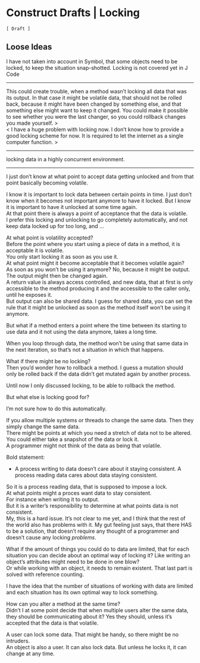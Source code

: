 ﻿Construct Drafts | Locking
==========================

`[ Draft ]`

## Loose Ideas

I have not taken into account in Symbol, that some objects need to be locked, to keep the situation snap-shotted. Locking is not covered yet in J Code

-----

This could create trouble, when a method wasn’t locking all data that was its output. In that case it might be volatile data, that should not be rolled back, because it might have been changed by something else, and that something else might want to keep it changed. You could make it possible to see whether you were the last changer, so you could rollback changes you made yourself. >  
< I have a huge problem with locking now. I don’t know how to provide a good locking scheme for now. It is required to let the internet as a single computer function. >

-----

locking data in a highly concurrent environment.

-----

I just don’t know at what point to accept data getting unlocked and from that point basically becoming volatile.

I know it is important to lock data between certain points in time. I just don’t know when it becomes not important anymore to have it locked. But I know it is important to have it unlocked at some time again.  
At that point there is always a point of acceptance that the data is volatile.  
I prefer this locking and unlocking to go completely automatically, and not keep data locked up for too long, and ...

At what point is volatility accepted?   
Before the point where you start using a piece of data in a method, it is acceptable it is volatile.   
You only start locking it as soon as you use it.   
At what point might it become acceptable that it becomes volatile again?   
As soon as you won’t be using it anymore? No, because it might be output.   
The output might then be changed again.   
A return value is always access controlled, and new data, that at first is only accessible to the method producing it and the accessible to the caller only, until he exposes it.  
But output can also be shared data. I guess for shared data, you can set the rule that it might be unlocked as soon as the method itself won’t be using it anymore.

But what if a method enters a point where the time between its starting to use data and it not using the data anymore, takes a long time.

When you loop through data, the method won’t be using that same data in the next iteration, so that’s not a situation in which that happens.

What if there might be no locking?  
Then you’d wonder how to rollback a method. I guess a mutation should only be rolled back if the data didn’t get mutated again by another process.

Until now I only discussed locking, to be able to rollback the method.

But what else is locking good for?

I’m not sure how to do this automatically.

If you allow multiple systems or threads to change the same data. Then they simply change the same data.  
There might be points at which you need a stretch of data not to be altered.
You could either take a snapshot of the data or lock it.  
A programmer might not think of the data as being that volatile.

Bold statement:  

- A process writing to data doesn’t care about it staying consistent. A process reading data cares about data staying consistent.

So it is a process reading data, that is supposed to impose a lock.  
At what points might a proces want data to stay consistent.  
For instance when writing it to output.  
But it is a writer’s responsibility to determine at what points data is not consistent.  
My, this is a hard issue. It’s not clear to me yet, and I think that the rest of the world also has problems with it. My gut feeling just says, that there HAS to be a solution, that doesn’t require any thought of a programmer and doesn’t cause any locking *problems*.

What if the amount of things you could do to data are limited, that for each situation you can decide about an optimal way of locking it? Like writing an object’s attributes might need to be done in one blow?  
Or while working with an object, it needs to remain existent. That last part is solved with reference counting.

I have the idea that the number of situations of working with data are limited and each situation has its own optimal way to lock something.

How can you alter a method at the same time?  
Didn’t I at some point decide that when multiple users alter the same data, they should be communicating about it? Yes they should, unless it’s accepted that the data is that volatile.

A user can lock some data. That might be handy, so there might be no intruders.  
An object is also a user. It can also lock data. But unless he locks it, it can change at any time.
